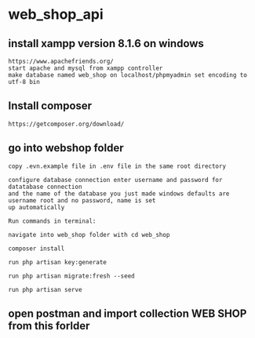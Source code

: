 # web_shop_api

## install xampp version 8.1.6 on windows
    https://www.apachefriends.org/
    start apache and mysql from xampp controller
    make database named web_shop on localhost/phpmyadmin set encoding to utf-8 bin

## Install composer
    https://getcomposer.org/download/

## go into webshop folder 
    copy .evn.example file in .env file in the same root directory

    configure database connection enter username and password for datatabase connection
    and the name of the database you just made windows defaults are username root and no password, name is set
    up automatically 
    
    Run commands in terminal:
    
    navigate into web_shop folder with cd web_shop

    composer install

    run php artisan key:generate

    run php artisan migrate:fresh --seed

    run php artisan serve 

## open postman and import collection WEB SHOP from this forlder

    


